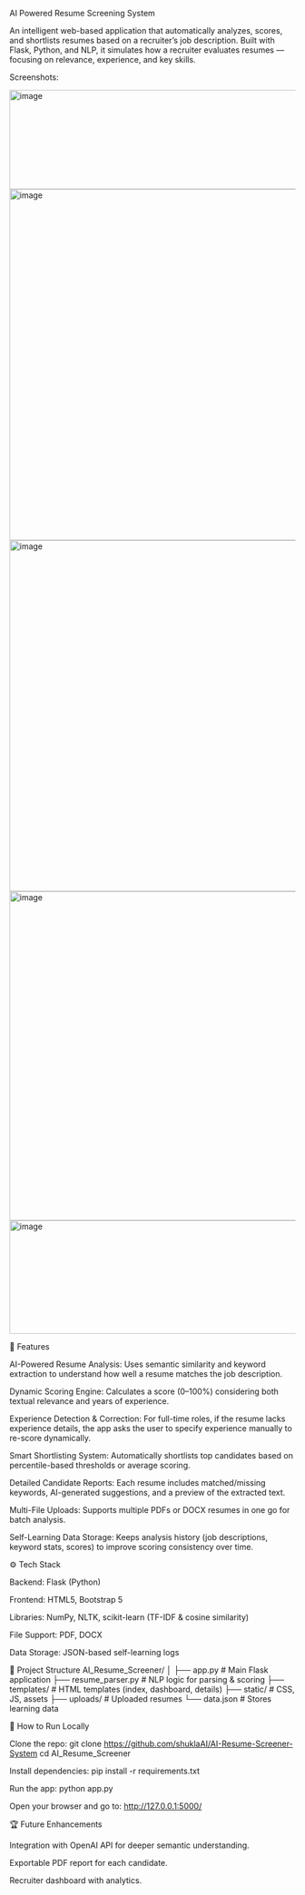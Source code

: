 AI Powered Resume Screening System

An intelligent web-based application that automatically analyzes, scores, and shortlists resumes based on a recruiter’s job description. Built with Flask, Python, and NLP, it simulates how a recruiter evaluates resumes — focusing on relevance, experience, and key skills.


Screenshots:

<img width="1105" height="175" alt="image" src="https://github.com/user-attachments/assets/725fcd01-ada7-48d7-ac0f-32872c37704a" />
<img width="1118" height="619" alt="image" src="https://github.com/user-attachments/assets/d2928b51-acdb-464b-b57d-4676ba47d766" />
<img width="1125" height="619" alt="image" src="https://github.com/user-attachments/assets/121baefc-15a5-4783-b5eb-064e9e62ab5c" />
<img width="1114" height="580" alt="image" src="https://github.com/user-attachments/assets/16447cc0-a1c3-4503-9e0d-5c98dea016f3" />
<img width="1132" height="200" alt="image" src="https://github.com/user-attachments/assets/b46fe9c3-b9a4-4cf0-8ccb-b2f4e3847266" />


🚀 Features

AI-Powered Resume Analysis:
Uses semantic similarity and keyword extraction to understand how well a resume matches the job description.

Dynamic Scoring Engine:
Calculates a score (0–100%) considering both textual relevance and years of experience.

Experience Detection & Correction:
For full-time roles, if the resume lacks experience details, the app asks the user to specify experience manually to re-score dynamically.

Smart Shortlisting System:
Automatically shortlists top candidates based on percentile-based thresholds or average scoring.

Detailed Candidate Reports:
Each resume includes matched/missing keywords, AI-generated suggestions, and a preview of the extracted text.

Multi-File Uploads:
Supports multiple PDFs or DOCX resumes in one go for batch analysis.

Self-Learning Data Storage:
Keeps analysis history (job descriptions, keyword stats, scores) to improve scoring consistency over time.

⚙️ Tech Stack

Backend: Flask (Python)

Frontend: HTML5, Bootstrap 5

Libraries: NumPy, NLTK, scikit-learn (TF-IDF & cosine similarity)

File Support: PDF, DOCX

Data Storage: JSON-based self-learning logs


📁 Project Structure
AI_Resume_Screener/
│
├── app.py                 # Main Flask application
├── resume_parser.py       # NLP logic for parsing & scoring
├── templates/             # HTML templates (index, dashboard, details)
├── static/                # CSS, JS, assets
├── uploads/               # Uploaded resumes
└── data.json              # Stores learning data

🧩 How to Run Locally

Clone the repo:
git clone https://github.com/shuklaAI/AI-Resume-Screener-System
cd AI_Resume_Screener


Install dependencies:
pip install -r requirements.txt


Run the app:
python app.py


Open your browser and go to:
http://127.0.0.1:5000/

🏆 Future Enhancements

Integration with OpenAI API for deeper semantic understanding.

Exportable PDF report for each candidate.





Recruiter dashboard with analytics.
